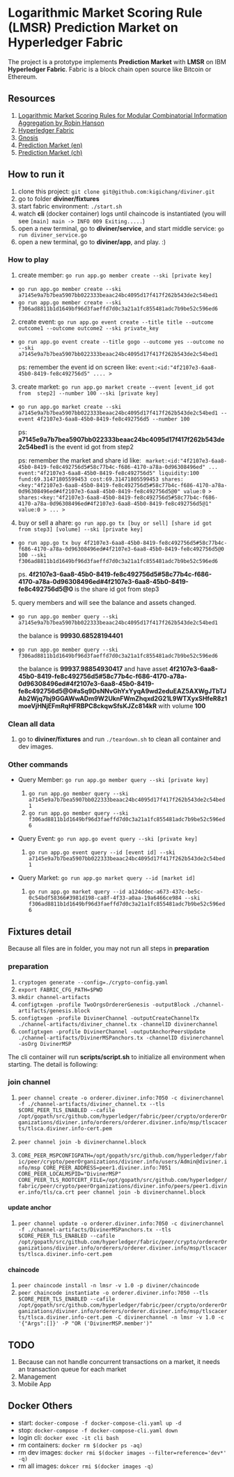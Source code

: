 # Logarithmic Market Scoring Rule (LMSR) Prediction Market on Hyperledger Fabric

The project is a prototype implements **Prediction Market** with **LMSR** on IBM **Hyperledger Fabric**. Fabric is a block chain open source like Bitcoin or Ethereum.

## Resources
1. [Logarithmic Market Scoring Rules for Modular Combinatorial Information Aggregation by Robin Hanson](http://mason.gmu.edu/~rhanson/mktscore.pdf)
2. [Hyperledger Fabric](https://hyperledger-fabric.readthedocs.io/en/release/)
3. [Gnosis](https://gnosis.pm/)
4. [Prediction Market (en)](https://en.wikipedia.org/wiki/Prediction_market)
5. [Prediction Market (ch)](https://zh.wikipedia.org/wiki/%E9%A2%84%E6%B5%8B%E5%B8%82%E5%9C%BA)

## How to run it
1. clone this project: `git clone git@github.com:kigichang/diviner.git`
2. go to folder **diviner/fixtures**
3. start fabric environment: `./start.sh`
4. watch **cli** (docker container) logs until chaincode is instantiated (you will see `[main] main -> INFO 009 Exiting.....`)
5. open a new terminal, go to **diviner/service**, and start middle service: `go run diviner_service.go`
6. open a new terminal, go to **diviner/app**, and play. :)

### How to play
1. create member: `go run app.go member create --ski [private key]`
  * `go run app.go member create --ski a7145e9a7b7bea5907bb022333beaac24bc4095d17f417f262b543de2c54bed1`
  * `go run app.go member create --ski f306ad8811b1d1649bf96d3faeffd7d0c3a21a1fc855481adc7b9be52c596ed6`

2. create event: `go run app.go event create --title title --outcome outcome1 --outcome outcome2 --ski private_key`
  * `go run app.go event create --title gogo --outcome yes --outcome no --ski a7145e9a7b7bea5907bb022333beaac24bc4095d17f417f262b543de2c54bed1`

    ps: remember the event id on screen like: `event:<id:"4f2107e3-6aa8-45b0-8419-fe8c492756d5" .... >`

3. create market: `go run app.go market create --event [event_id got from  step2] --number 100 --ski [private key]`
  * `go run app.go market create --ski a7145e9a7b7bea5907bb022333beaac24bc4095d17f417f262b543de2c54bed1 --event 4f2107e3-6aa8-45b0-8419-fe8c492756d5 --number 100`

    ps: **a7145e9a7b7bea5907bb022333beaac24bc4095d17f417f262b543de2c54bed1** is the event id got from step2

    ps: remember the market and share id like: ` market:<id:"4f2107e3-6aa8-45b0-8419-fe8c492756d5#58c77b4c-f686-4170-a78a-0d96308496ed" ... event:"4f2107e3-6aa8-45b0-8419-fe8c492756d5" liquidity:100 fund:69.31471805599453 cost:69.31471805599453 shares:<key:"4f2107e3-6aa8-45b0-8419-fe8c492756d5#58c77b4c-f686-4170-a78a-0d96308496ed#4f2107e3-6aa8-45b0-8419-fe8c492756d5@0" value:0 > shares:<key:"4f2107e3-6aa8-45b0-8419-fe8c492756d5#58c77b4c-f686-4170-a78a-0d96308496ed#4f2107e3-6aa8-45b0-8419-fe8c492756d5@1" value:0 > ... >`

4. buy or sell a ahare: `go run app.go tx [buy or sell] [share id got from step3] [volume] --ski [private key]`

  * `go run app.go tx buy 4f2107e3-6aa8-45b0-8419-fe8c492756d5#58c77b4c-f686-4170-a78a-0d96308496ed#4f2107e3-6aa8-45b0-8419-fe8c492756d5@0 100 --ski f306ad8811b1d1649bf96d3faeffd7d0c3a21a1fc855481adc7b9be52c596ed6`

    ps. **4f2107e3-6aa8-45b0-8419-fe8c492756d5#58c77b4c-f686-4170-a78a-0d96308496ed#4f2107e3-6aa8-45b0-8419-fe8c492756d5@0** is the share id got from step3

5. query members and will see the balance and assets changed.
  * `go run app.go member query --ski a7145e9a7b7bea5907bb022333beaac24bc4095d17f417f262b543de2c54bed1`

    the balance is **99930.68528194401**

  * `go run app.go member query --ski f306ad8811b1d1649bf96d3faeffd7d0c3a21a1fc855481adc7b9be52c596ed6`

    the balance is **99937.98854930417** and have asset **4f2107e3-6aa8-45b0-8419-fe8c492756d5#58c77b4c-f686-4170-a78a-0d96308496ed#4f2107e3-6aa8-45b0-8419-fe8c492756d5@0#aSq9DsNNvGhYxYyqA9wd2eduEAZ5AXWgJTbTJAb2Wjq7bj9GGAWwADm9W2UknFWmZhqxd2G21L9WTXyxSHfeR8z1moeVjHNjEFmRqHFRBPC8ckqwSfsKJZc814kR** with volume **100**

### Clean all data
1. go to **diviner/fixtures** and run `./teardown.sh` to clean all container and dev images.

### Other commands
* Query Member: `go run app.go member query --ski [private key]`
  1. `go run app.go member query --ski a7145e9a7b7bea5907bb022333beaac24bc4095d17f417f262b543de2c54bed1`
  2. `go run app.go member query --ski f306ad8811b1d1649bf96d3faeffd7d0c3a21a1fc855481adc7b9be52c596ed6`


* Query Event: `go run app.go event query --ski [private key]`
  1. `go run app.go event query --id [event id] --ski a7145e9a7b7bea5907bb022333beaac24bc4095d17f417f262b543de2c54bed1`


* Query Market: `go run app.go market query --id [market id]`
  1. `go run app.go market query --id a124ddec-a673-437c-be5c-0c54bdf58366#3981d198-ca8f-4f33-a0aa-19a6466ce984 --ski f306ad8811b1d1649bf96d3faeffd7d0c3a21a1fc855481adc7b9be52c596ed6`

## Fixtures detail

Because all files are in folder, you may not run all steps in **preparation**

### preparation
1. `cryptogen generate --config=./crypto-config.yaml`
2. `export FABRIC_CFG_PATH=$PWD`
3. `mkdir channel-artifacts`
4. `configtxgen -profile TwoOrgsOrdererGenesis -outputBlock ./channel-artifacts/genesis.block`
5. `configtxgen -profile DivinerChannel -outputCreateChannelTx ./channel-artifacts/diviner_channel.tx -channelID divinerchannel`
6. `configtxgen -profile DivinerChannel -outputAnchorPeersUpdate ./channel-artifacts/DivinerMSPanchors.tx -channelID divinerchannel -asOrg DivinerMSP`


The cli container will run **scripts/script.sh** to initialize all environment when starting. The detail is following:

### join channel
1. `peer channel create -o orderer.diviner.info:7050 -c divinerchannel -f ./channel-artifacts/diviner_channel.tx --tls $CORE_PEER_TLS_ENABLED --cafile /opt/gopath/src/github.com/hyperledger/fabric/peer/crypto/ordererOrganizations/diviner.info/orderers/orderer.diviner.info/msp/tlscacerts/tlsca.diviner.info-cert.pem`
2. `peer channel join -b divinerchannel.block`

3. `CORE_PEER_MSPCONFIGPATH=/opt/gopath/src/github.com/hyperledger/fabric/peer/crypto/peerOrganizations/diviner.info/users/Admin@diviner.info/msp CORE_PEER_ADDRESS=peer1.diviner.info:7051 CORE_PEER_LOCALMSPID="DivinerMSP" CORE_PEER_TLS_ROOTCERT_FILE=/opt/gopath/src/github.com/hyperledger/fabric/peer/crypto/peerOrganizations/diviner.info/peers/peer1.diviner.info/tls/ca.crt peer channel join -b divinerchannel.block`

#### update anchor
1. `peer channel update -o orderer.diviner.info:7050 -c divinerchannel -f ./channel-artifacts/DivinerMSPanchors.tx --tls $CORE_PEER_TLS_ENABLED --cafile /opt/gopath/src/github.com/hyperledger/fabric/peer/crypto/ordererOrganizations/diviner.info/orderers/orderer.diviner.info/msp/tlscacerts/tlsca.diviner.info-cert.pem`

#### chaincode
1. `peer chaincode install -n lmsr -v 1.0 -p diviner/chaincode`
2. `peer chaincode instantiate -o orderer.diviner.info:7050 --tls $CORE_PEER_TLS_ENABLED --cafile /opt/gopath/src/github.com/hyperledger/fabric/peer/crypto/ordererOrganizations/diviner.info/orderers/orderer.diviner.info/msp/tlscacerts/tlsca.diviner.info-cert.pem -C divinerchannel -n lmsr -v 1.0 -c '{"Args":[]}' -P "OR ('DivinerMSP.member')"`

## TODO
1. Because can not handle concurrent transactions on a market, it needs an transaction queue for each market
2. Management
3. Mobile App

## Docker Others
* start: `docker-compose -f docker-compose-cli.yaml up -d`
* stop: `docker-compose -f docker-compose-cli.yaml down`
* login cli: `docker exec -it cli bash`
* rm containers: `docker rm $(docker ps -aq)`
* rm dev images: `docker rmi $(docker images --filter=reference='dev*' -q)`
* rm all images: `dokcer rmi $(docker images -q)`

